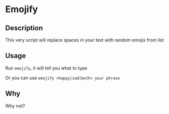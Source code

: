 # Emojify

## Description

This very script will replace spaces in your text with random emojis from list

## Usage

Run `emojify`, it will tell you what to type

Or you can use `emojify <happy|sad|both> your phrase`

## Why

Why not?
